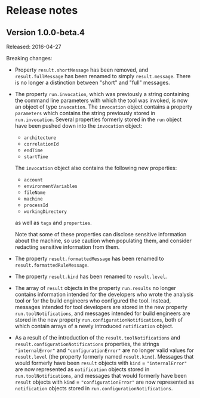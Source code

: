 # Release notes

## Version 1.0.0-beta.4

Released: 2016-04-27

Breaking changes:

* Property `result.shortMessage` has been removed, and `result.fullMessage` has been renamed to simply `result.message`.
There is no longer a distinction between "short" and "full" messages.

* The property `run.invocation`, which was previously a string containing the command line parameters with which the tool was invoked,
is now an object of type `invocation`.
The `invocation` object contains a property `parameters` which contains the string previously stored in `run.invocation`.
Several properties formerly stored in the `run` object have been pushed down into the `invocation` object:
    * `architecture`
    * `correlationId`
    * `endTime`
    * `startTime`

    The `invocation` object also contains the following new properties:
    * `account`
    * `environmentVariables`
    * `fileName`
    * `machine`
    * `processId`
    * `workingDirectory`
    
    as well as `tags` and `properties`.
    
    Note that some of these properties can disclose sensitive information about the machine, so use caution when populating them,
    and consider redacting sensitive information from them.
    
* The property `result.formattedMessage` has been renamed to `result.formattedRuleMessage`.

* The property `result.kind` has been renamed to `result.level`.

* The array of `result` objects in the property `run.results` no longer contains information intended for the developers
who wrote the analysis tool or for the build engineers who configured the tool.
Instead, messages intended for tool developers are stored in the new property `run.toolNotifications`,
and messages intended for build engineers are stored in the new property `run.configurationNotifications`,
both of which contain arrays of a newly introduced `notification` object.

* As a result of the introduction of the `result.toolNotifications` and `result.configurationNotifications` properties,
the strings `"internalError"` and `"configurationError"` are no longer valid values for `result.level`
(the property formerly named `result.kind`).
Messages that would formerly have been `result` objects with `kind` = `"internalError"`
are now represented as `notification` objects stored in `run.toolNotifications`,
and messages that would formerly have been `result` objects with `kind` = `"configurationError"`
are now represented as `notification` objects stored in `run.configurationNotifications`.
